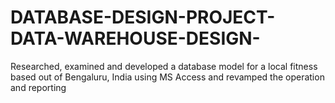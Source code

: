 # DATABASE-DESIGN-PROJECT-DATA-WAREHOUSE-DESIGN-
Researched, examined and developed a database model for a local fitness based out of Bengaluru, India using MS Access and revamped the operation and reporting
